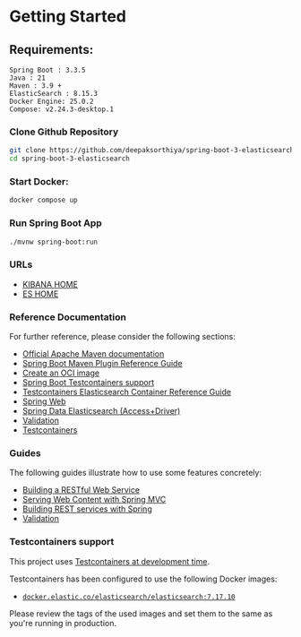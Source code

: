 # Getting Started
## Requirements:
```
Spring Boot : 3.3.5
Java : 21
Maven : 3.9 +
ElasticSearch : 8.15.3
Docker Engine: 25.0.2
Compose: v2.24.3-desktop.1
```
### Clone Github Repository
```bash
git clone https://github.com/deepaksorthiya/spring-boot-3-elasticsearch
cd spring-boot-3-elasticsearch
```

### Start Docker:
```bash
docker compose up
```

### Run Spring Boot App
```bash
./mvnw spring-boot:run
```
### URLs
* [KIBANA HOME](http://localhost:5601)
* [ES HOME](http://localhost:9200)
### Reference Documentation
For further reference, please consider the following sections:

* [Official Apache Maven documentation](https://maven.apache.org/guides/index.html)
* [Spring Boot Maven Plugin Reference Guide](https://docs.spring.io/spring-boot/docs/3.2.3/maven-plugin/reference/html/)
* [Create an OCI image](https://docs.spring.io/spring-boot/docs/3.2.3/maven-plugin/reference/html/#build-image)
* [Spring Boot Testcontainers support](https://docs.spring.io/spring-boot/docs/3.2.3/reference/html/features.html#features.testing.testcontainers)
* [Testcontainers Elasticsearch Container Reference Guide](https://java.testcontainers.org/modules/elasticsearch/)
* [Spring Web](https://docs.spring.io/spring-boot/docs/3.2.3/reference/htmlsingle/index.html#web)
* [Spring Data Elasticsearch (Access+Driver)](https://docs.spring.io/spring-boot/docs/3.2.3/reference/htmlsingle/index.html#data.nosql.elasticsearch)
* [Validation](https://docs.spring.io/spring-boot/docs/3.2.3/reference/htmlsingle/index.html#io.validation)
* [Testcontainers](https://java.testcontainers.org/)

### Guides
The following guides illustrate how to use some features concretely:

* [Building a RESTful Web Service](https://spring.io/guides/gs/rest-service/)
* [Serving Web Content with Spring MVC](https://spring.io/guides/gs/serving-web-content/)
* [Building REST services with Spring](https://spring.io/guides/tutorials/rest/)
* [Validation](https://spring.io/guides/gs/validating-form-input/)

### Testcontainers support

This project uses [Testcontainers at development time](https://docs.spring.io/spring-boot/docs/3.2.3/reference/html/features.html#features.testing.testcontainers.at-development-time).

Testcontainers has been configured to use the following Docker images:

* [`docker.elastic.co/elasticsearch/elasticsearch:7.17.10`](https://www.docker.elastic.co/r/elasticsearch)

Please review the tags of the used images and set them to the same as you're running in production.
